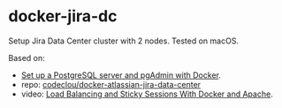 # docker-jira-dc
Setup Jira Data Center cluster with 2 nodes. Tested on macOS.

Based on:
- [Set up a PostgreSQL server and pgAdmin with Docker](https://linuxhint.com/postgresql_docker/).
- repo: [codeclou/docker-atlassian-jira-data-center](https://github.com/codeclou/docker-atlassian-jira-data-center)
- video: [Load Balancing and Sticky Sessions With Docker and Apache](https://youtu.be/6gDW56dS8nU).
